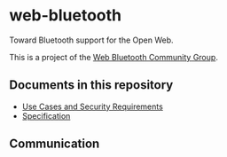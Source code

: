 web-bluetooth
=============

Toward Bluetooth support for the Open Web.

This is a project of the [Web Bluetooth Community Group](http://www.w3.org/community/web-bluetooth/).

Documents in this repository
----------------------------

* [Use Cases and Security Requirements](https://jyasskin.github.io/web-bluetooth/use-cases.html)
* [Specification](https://jyasskin.github.io/web-bluetooth/index.html)

Communication
-------------

